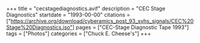 +++
title = "cecstagediagnostics.avif"
description = "CEC Stage Diagnostics"
startdate = "1993-00-00"
citations = ["https://archive.org/download/cyberamics_post_93_svhs_signals/CEC%20Stage%20Diagnostics.iso"]
pages = ["CEC-Stage Diagnostic Tape 1993"]
tags = ["Photos"]
categories = ["Chuck E. Cheese's"]
+++
